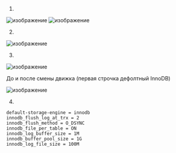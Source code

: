 1.
![изображение](https://user-images.githubusercontent.com/98019531/169779954-a0292428-3d47-4998-bc63-11cf9ec20ca0.png)
![изображение](https://user-images.githubusercontent.com/98019531/169780964-702861fb-b2c3-438c-8462-8a44bbb129ba.png)

2.
![изображение](https://user-images.githubusercontent.com/98019531/169790762-525d9c86-6ce7-479b-8add-4bdb891aa443.png)

3.
![изображение](https://user-images.githubusercontent.com/98019531/169792287-46958cf6-41dc-4802-9ada-ed472bc581ab.png)

До и после смены движка (первая строчка дефолтный InnoDB)

![изображение](https://user-images.githubusercontent.com/98019531/169794812-b4f755e1-a531-4a4b-9456-a07a87c8a121.png)


4.
```
default-storage-engine = innodb
innodb_flush_log_at_trx = 2
innodb_flush_method = O_DSYNC
innodb_file_per_table = ON
innodb_log_buffer_size = 1M
innodb_buffer_pool_size = 1G
innodb_log_file_size = 100M
```
